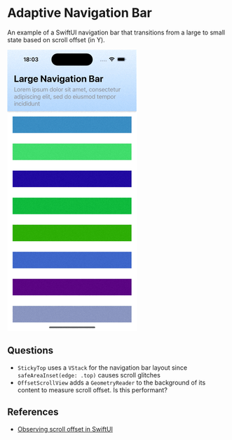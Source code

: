 # Adaptive Navigation Bar

An example of a SwiftUI navigation bar that transitions from a large to small state based on scroll offset (in Y).

![Demo](https://raw.githubusercontent.com/BenShutt/AdaptiveNavigationBar/develop/Docs/demo.gif)

## Questions

* `StickyTop` uses a `VStack` for the navigation bar layout since `safeAreaInset(edge: .top)` causes scroll glitches
* `OffsetScrollView` adds a `GeometryReader` to the background of its content to measure scroll offset. Is this performant?

## References

* [Observing scroll offset in SwiftUI](https://www.swiftbysundell.com/articles/observing-swiftui-scrollview-content-offset)
